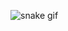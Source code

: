 ![snake gif](https://github.com/OfficialEvsty/OfficialEvsty/blob/output/docker/github-contribution-grid-snake.gif)
